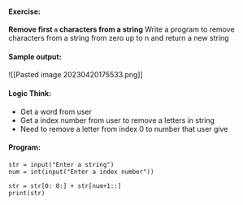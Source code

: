 #### Exercise:
**Remove first `n` characters from a string**
  Write a program to remove characters from  a string from zero up to n and return a new string

#### Sample output:

![[Pasted image 20230420175533.png]]

#### Logic Think:
* Get a word from user
* Get a index number from user to remove a letters in string
* Need to remove a letter from index 0 to number that user give

#### Program:

```
str = input("Enter a string")
num = int(input("Enter a index number"))

str = str[0: 0:] + str[num+1::]
print(str)

```